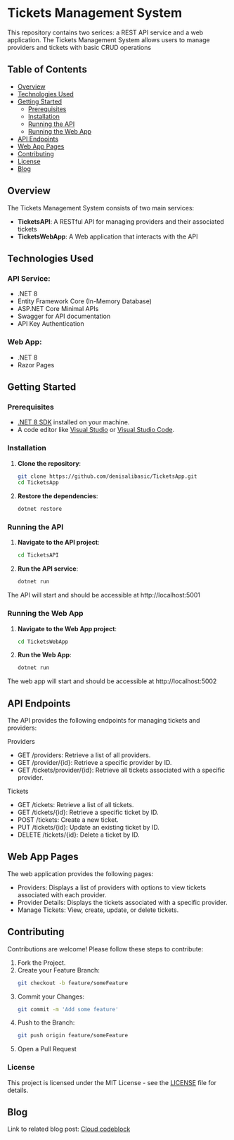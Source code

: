 # Tickets Management System

This repository contains two serices: a REST API service and a web application. The Tickets Management System allows users to manage providers and tickets with basic CRUD operations

## Table of Contents
- [Overview](#overview)
- [Technologies Used](#technologies-used)
- [Getting Started](#getting-started)
  - [Prerequisites](#prerequisites)
  - [Installation](#installation)
  - [Running the API](#running-the-api)
  - [Running the Web App](#running-the-web-app)
- [API Endpoints](#api-endpoints)
- [Web App Pages](#web-app-pages)
- [Contributing](#contributing)
- [License](#license)
- [Blog](#blog)

## Overview

The Tickets Management System consists of two main services:

- **TicketsAPI**: A RESTful API for managing providers and their associated tickets
- **TicketsWebApp**: A Web application that interacts with the API

## Technologies Used

### API Service:
- .NET 8
- Entity Framework Core (In-Memory Database)
- ASP.NET Core Minimal APIs
- Swagger for API documentation
- API Key Authentication

### Web App:
- .NET 8
- Razor Pages

## Getting Started

### Prerequisites

- [.NET 8 SDK](https://dotnet.microsoft.com/download/dotnet/8.0) installed on your machine.
- A code editor like [Visual Studio](https://visualstudio.microsoft.com/) or [Visual Studio Code](https://code.visualstudio.com/).

### Installation

1. **Clone the repository**:
   ```bash
   git clone https://github.com/denisalibasic/TicketsApp.git
   cd TicketsApp
   ```
2. **Restore the dependencies**:
    ```bash
   dotnet restore
   ```

### Running the API

1. **Navigate to the API project**:
   ```bash
   cd TicketsAPI
   ```
2. **Run the API service**:
    ```bash
   dotnet run
   ```
The API will start and should be accessible at http://localhost:5001

### Running the Web App

1. **Navigate to the Web App project**:
   ```bash
   cd TicketsWebApp
   ```
2. **Run the Web App**:
    ```bash
   dotnet run
   ```
The web app will start and should be accessible at http://localhost:5002

## API Endpoints
The API provides the following endpoints for managing tickets and providers:

Providers
- GET /providers: Retrieve a list of all providers.
- GET /provider/{id}: Retrieve a specific provider by ID.
- GET /tickets/provider/{id}: Retrieve all tickets associated with a specific provider.

Tickets
- GET /tickets: Retrieve a list of all tickets.
- GET /tickets/{id}: Retrieve a specific ticket by ID.
- POST /tickets: Create a new ticket.
- PUT /tickets/{id}: Update an existing ticket by ID.
- DELETE /tickets/{id}: Delete a ticket by ID.

## Web App Pages
The web application provides the following pages:
- Providers: Displays a list of providers with options to view tickets associated with each provider.
- Provider Details: Displays the tickets associated with a specific provider.
- Manage Tickets: View, create, update, or delete tickets.

## Contributing
Contributions are welcome! Please follow these steps to contribute:
1. Fork the Project.
2. Create your Feature Branch:
   ```bash
   git checkout -b feature/someFeature
   ```
3. Commit your Changes:
   ```bash
   git commit -m 'Add some feature'
   ```
4. Push to the Branch:
   ```bash
   git push origin feature/someFeature
   ```
5. Open a Pull Request


### License
This project is licensed under the MIT License - see the [LICENSE](LICENSE) file for details.

## Blog
Link to related blog post: [Cloud codeblock](https://cloudcodeblock.com/2024/09/08/asp-net-core-web-app-that-consumes-an-api/)
